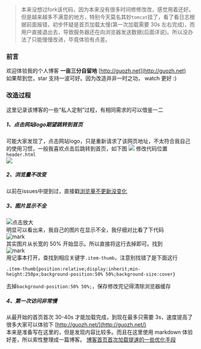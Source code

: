 >本来没想过fork该代码，因为本来没有很多时间修修改改，感觉用着还好。但是越来越多不满意的地方，特别今天莫名其妙`tomcat`挂了，看了看日志根据前面报错，初步怀疑是首页加载太慢(第一次加载需要 30s 左右完成)，而用户直接退出去，导致服务器还在向浏览器发送数据(后面详说)。所以没办法了只能慢慢改进，毕竟体验有点差。
### 前言
欢迎体验我的个人博客 **一亩三分自留地**  [http://guozh.net](http://guozh.net)
<br>
如果帮到您，star 支持一波可好。因为改造并非一时之功， watch 更好  :) 
### 改造过程
这里记录该博客的一些“私人定制”过程，有相同需求的可以借鉴一二
##### 1、点击网站logo期望跳转到首页
可能大家发现了，点击网站logo，只是重新请求了该网页地址，不太符合我自己的使用习惯，一般我喜欢点击后跳转到首页，如下图
![](http://images.bixiaode.com/dream/180731/DH5DcDJAl1.png?imageslim)
修改代码位置`header.html`
<br>
![](http://images.bixiaode.com/dream/180731/i5Gf1201cd.png?imageslim)
##### 2、浏览量不改变
以前在issues中提到过，直接戳[浏览量不更新没变化](https://github.com/ZHENFENG13/My-Blog/commit/528af45a56c3d6d06fdccecc1789e776c9710991)
##### 3、图片显示不全
![点击放大](http://images.bixiaode.com/dream/180731/k4GFIIeeLC.png?imageslim)
<br>
明显可以看出来，我自己的图片在显示不全，我仔细对比看了下代码
<br>
![mark](http://images.bixiaode.com/dream/180731/DCcGBikfaB.png?imageslim)
<br>
其实图片从长宽的 50% 开始显示。所以直接将这行去掉即可。找到
<br>
![mark](http://images.bixiaode.com/dream/180731/Lea9KecC3b.png?imageslim)
<br>
用记事本打开，查找到相应关键字`.item-thumb`，注意别找错了是下面这行
```
.item-thumb{position:relative;display:inherit;min-height:250px;background-position:50% 50%;background-size:cover}
```
去掉`background-position:50% 50%;`，保存修改完记得清除浏览器缓存
##### 4、第一次访问非常慢
从最开始的首页首次 30-40s 才能加载完成，到现在最多只需要 3s，速度提高了很多大家可以体验下
[http://guozh.net/](http://guozh.net/)
<br>
本来是准备写在这里的，但是发现内容比较多。而且在这里使用 markdown 体验好差，所以索性整理成一篇博客。
[博客首页首次加载提速的一些优化手段](http://guozh.net/article/13)


